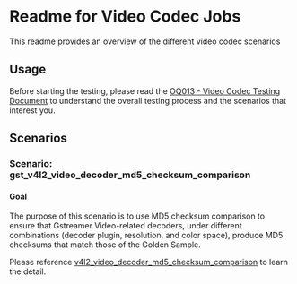 # Readme for Video Codec Jobs

This readme provides an overview of the different video codec scenarios

## Usage

Before starting the testing, please read the [OQ013 - Video Codec Testing Document](https://docs.google.com/document/d/1yuAdse3u64QZGCL2VQ4_PpuPIC0i1yXqHxKI6660WFg/edit?usp=sharing) to understand the overall testing process and the scenarios that interest you.

## Scenarios

### Scenario: gst_v4l2_video_decoder_md5_checksum_comparison

#### Goal
  
The purpose of this scenario is to use MD5 checksum comparison to ensure that Gstreamer Video-related decoders, under different combinations (decoder plugin, resolution, and color space), produce MD5 checksums that match those of the Golden Sample.

Please reference [v4l2_video_decoder_md5_checksum_comparison](https://docs.google.com/document/d/1yuAdse3u64QZGCL2VQ4_PpuPIC0i1yXqHxKI6660WFg/edit#heading=h.rh805u3vq3ig) to learn the detail.
